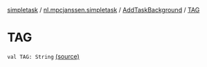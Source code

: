 [simpletask](../../index.md) / [nl.mpcjanssen.simpletask](../index.md) / [AddTaskBackground](index.md) / [TAG](.)

# TAG

`val TAG: String` [(source)](https://github.com/mpcjanssen/simpletask-android/blob/master/src/main/java/nl/mpcjanssen/simpletask/AddTaskBackground.kt#L46)